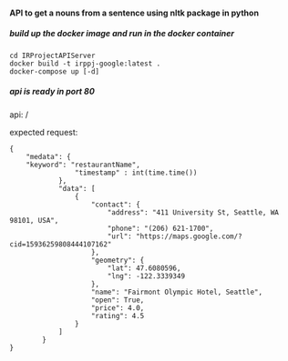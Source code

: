 #### API to get a nouns from a sentence using nltk package in python

##### build up the docker image and run in the docker container
```
cd IRProjectAPIServer
docker build -t irppj-google:latest .
docker-compose up [-d]
```
##### api is ready in port 80

api: <ipaddress>/<restaurant-name>

expected request: 
```
{
    "medata": {
	"keyword": "restaurantName",
                "timestamp" : int(time.time())
            },
            "data": [
                {
                    "contact": {
                        "address": "411 University St, Seattle, WA 98101, USA",
                        "phone": "(206) 621-1700",
                        "url": "https://maps.google.com/?cid=15936259808444107162"
                    },
                    "geometry": {
                        "lat": 47.6080596,
                        "lng": -122.3339349
                    },
                    "name": "Fairmont Olympic Hotel, Seattle",
                    "open": True,
                    "price": 4.0,
                    "rating": 4.5
                }
            ]
        }
}
```
